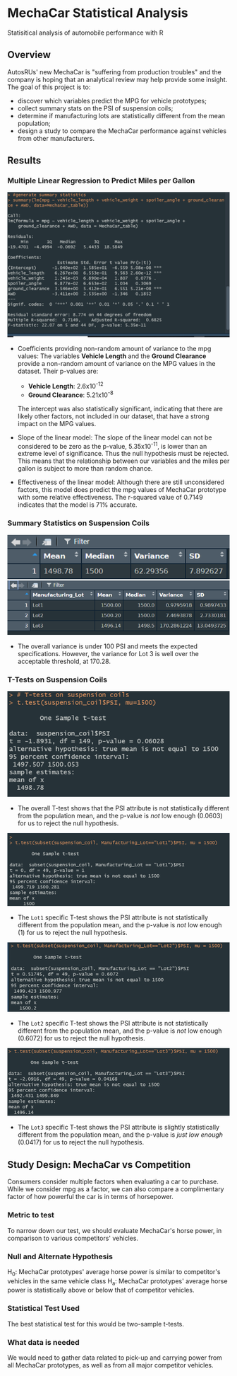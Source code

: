 # MechaCar Statistical Analysis
Statisitical analysis of automobile performance with R

## Overview
AutosRUs' new MechaCar is "suffering from production troubles" and the company is hoping that an analytical review may help provide some insight. The goal of this project is to:
* discover which variables predict the MPG for vehicle prototypes;
* collect summary stats on the PSI of suspension coils;
* determine if manufacturing lots are statistically different from the mean population;
* design a study to compare the MechaCar performance against vehicles from other manufacturers.

## Results

### Multiple Linear Regression to Predict Miles per Gallon
![Multiple Linear Regression on MPG](Mechacar_Screenshot.png)

* Coefficients providing non-random amount of variance to the mpg values: The variables **Vehicle Length** and the **Ground Clearance** provide a non-random amount of variance on the MPG values in the dataset. Their p-values are:

  * **Vehicle Length**: 2.6x10<sup>-12</sup>
  * **Ground Clearance**: 5.21x10<sup>-8</sup>

  The intercept was also statistically significant, indicating that there are likely other factors, not included in our dataset, that have a strong impact on the MPG values.
* Slope of the linear model: The slope of the linear model can not be considered to be zero as the p-value, 5.35x10<sup>-11</sup>, is lower than an extreme level of significance. Thus the null hypothesis must be rejected. This means that the relationship between our variables and the miles per gallon is subject to more than random chance.
* Effectiveness of the linear model: Although there are still unconsidered factors, this model does predict the mpg values of MechaCar prototype with some relative effectiveness. The r-squared value of 0.7149 indicates that the model is 71% accurate.

### Summary Statistics on Suspension Coils
![Suspension Coils Total Summary](total_summary_screenshot.png)
![Suspension Coils Lot Summary](lot_summary_screenshot.png)
* The overall variance is under 100 PSI and meets the expected specifications. However, the variance for Lot 3 is well over the acceptable threshold, at 170.28.

### T-Tests on Suspension Coils

![Suspension Coils Cumulative T-test](t_test_1.png)
* The overall T-test shows that the PSI attribute is not statistically different from the population mean, and the p-value is *not* low enough (0.0603) for us to reject the null hypothesis.

![Suspension Coil Lot 1 T-test](t_test_2.png)
* The `Lot1` specific T-test shows the PSI attribute is not statistically different from the population mean, and the p-value is *not* low enough (1) for us to reject the null hypothesis.

![Suspension Coil Lot 2 T-test](t_test_3.png)
* The `Lot2` specific T-test shows the PSI attribute is not statistically different from the population mean, and the p-value is *not* low enough (0.6072) for us to reject the null hypothesis.

![Suspension Coil Lot 3 T-test](t_test_4.png)
* The `Lot3` specific T-test shows the PSI attribute is slightly statistically different from the population mean, and the p-value is *just low enough* (0.0417) for us to reject the null hypothesis.

## Study Design: MechaCar vs Competition
Consumers consider multiple factors when evaluating a car to purchase. While we consider mpg as a factor, we can also compare a complimentary factor of how powerful the car is in terms of horsepower.
### Metric to test
To narrow down our test, we should evaluate MechaCar's horse power, in comparison to various competitors' vehicles.
### Null and Alternate Hypothesis
H<sub>0</sub>: MechaCar prototypes' average horse power is similar to competitor's vehicles in the same vehicle class
H<sub>a</sub>: MechaCar prototypes' average horse power is statistically above or below that of competitor vehicles.
### Statistical Test Used
The best statistical test for this would be two-sample t-tests.
### What data is needed
We would need to gather data related to pick-up and carrying power from all MechaCar prototypes, as well as from all major competitor vehicles.
